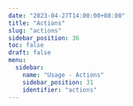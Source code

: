 ```yaml
---
date: "2023-04-27T14:00:00+08:00"
title: "Actions"
slug: "actions"
sidebar_position: 36
toc: false
draft: false
menu:
  sidebar:
    name: "Usage - Actions"
    sidebar_position: 31
    identifier: "actions"
---
```

